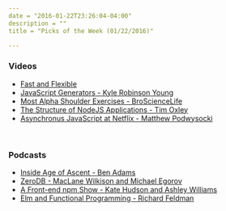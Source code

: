 ```yaml
---
date = "2016-01-22T23:26:04-04:00"
description = ""
title = "Picks of the Week (01/22/2016)"

---
```


<h3 id="videos:d65500cc6cd943703878743e2f38c279">Videos</h3>

<ul>
<li><a href="https://www.youtube.com/watch?v=R39zdSLd8ic">Fast and Flexible</a></li>
<li><a href="https://www.youtube.com/watch?v=Zk_rX2n3Ml8">JavaScript Generators - Kyle Robinson Young</a></li>
<li><a href="https://www.youtube.com/watch?v=eRpiaHRtKlw">Most Alpha Shoulder Exercises - BroScienceLife</a></li>
<li><a href="https://www.youtube.com/watch?v=yD2lMmmjB2E">The Structure of NodeJS Applications - Tim Oxley</a></li>
<li><a href="https://www.youtube.com/watch?v=a8W5VVGO-jA">Asynchronus JavaScript at Netflix - Matthew Podwysocki</a></li>
</ul>

<p><br /></p>

<h3 id="podcasts:d65500cc6cd943703878743e2f38c279">Podcasts</h3>

<ul>
<li><a href="http://hanselminutes.com/509/inside-age-of-ascent-with-ben-adams">Inside Age of Ascent - Ben Adams</a></li>
<li><a href="https://changelog.com/190/">ZeroDB - MacLane Wilkison and Michael Egorov</a></li>
<li><a href="http://www.stitcher.com/podcast/nodeup/e/97-a-frontend-npm-show-42083108">A Front-end npm Show - Kate Hudson and Ashley Williams</a></li>
<li><a href="https://changelog.com/191/">Elm and Functional Programming - Richard Feldman</a></li>
</ul>
